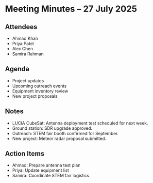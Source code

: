 # Meeting Minutes – 27 July 2025

## Attendees
- Ahmad Khan
- Priya Patel
- Alex Chen
- Samira Rahman

## Agenda
- Project updates
- Upcoming outreach events
- Equipment inventory review
- New project proposals

## Notes
- LUCIA CubeSat: Antenna deployment test scheduled for next week.
- Ground station: SDR upgrade approved.
- Outreach: STEM fair booth confirmed for September.
- New project: Meteor radar proposal submitted.

## Action Items
- Ahmad: Prepare antenna test plan
- Priya: Update equipment list
- Samira: Coordinate STEM fair logistics
